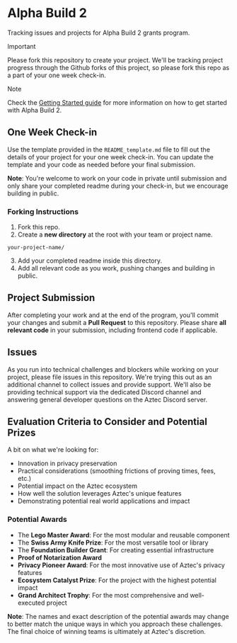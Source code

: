 # Alpha Build 2

Tracking issues and projects for Alpha Build 2 grants program.

> [!IMPORTANT]
> Please fork this repository to create your project. We'll be tracking project progress through the Github forks of this project, so please fork this repo as a part of your one week check-in.

> [!NOTE]
> Check the [Getting Started guide](./getting_started.md) for more information on how to get started with Alpha Build 2.

## One Week Check-in

Use the template provided in the `README_template.md` file to fill out the details of your project for your one week check-in. You can update the template and your code as needed before your final submission.

**Note**: You're welcome to work on your code in private until submission and only share your completed readme during your check-in, but we encourage building in public.

### Forking Instructions

1. Fork this repo.
2. Create a **new directory** at the root with your team or project name.

```
your-project-name/
```

3. Add your completed readme inside this directory.
4. Add all relevant code as you work, pushing changes and building in public.

## Project Submission

After completing your work and at the end of the program, you'll commit your changes and submit a **Pull Request** to this repository. Please share **all relevant code** in your submission, including frontend code if applicable.

## Issues

As you run into technical challenges and blockers while working on your project, please file issues in this repository. We're trying this out as an additional channel to collect issues and provide support. We'll also be providing technical support via the dedicated Discord channel and answering general developer questions on the Aztec Discord server.

## Evaluation Criteria to Consider and Potential Prizes

A bit on what we're looking for:

- Innovation in privacy preservation
- Practical considerations (smoothing frictions of proving times, fees, etc.)
- Potential impact on the Aztec ecosystem
- How well the solution leverages Aztec's unique features
- Demonstrating potential real world applications and impact

### Potential Awards

- The **Lego Master Award**: For the most modular and reusable component
- The **Swiss Army Knife Prize**: For the most versatile tool or library
- The **Foundation Builder Grant**: For creating essential infrastructure
- **Proof of Notarization Award**
- **Privacy Pioneer Award**: For the most innovative use of Aztec's privacy features
- **Ecosystem Catalyst Prize**: For the project with the highest potential impact
- **Grand Architect Trophy**: For the most comprehensive and well-executed project

**Note**: The names and exact description of the potential awards may change to better match the unique ways in which you approach these challenges. The final choice of winning teams is ultimately at Aztec's discretion.
